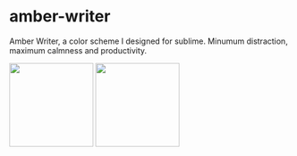 # amber-writer

Amber Writer, a color scheme I designed for sublime. Minumum distraction, maximum calmness and productivity. 

<img height="150" src="screen1">
<img height="150" src="screen2">
